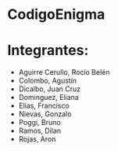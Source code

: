 # CodigoEnigma

# Integrantes:
- Aguirre Cerullo, Rocío Belén
- Colombo, Agustín
- Dicalbo, Juan Cruz
- Dominguez, Eliana
- Elias, Francisco
- Nievas, Gonzalo
- Poggi, Bruno
- Ramos, Dilan
- Rojas, Aron

